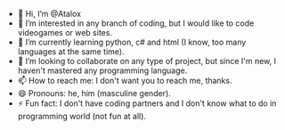 - 👋 Hi, I’m @Atalox
- 👀 I’m interested in any branch of coding, but I would like to code videogames or web sites.
- 🌱 I’m currently learning python, c# and html (I know, too many languages at the same time).
- 💞️ I’m looking to collaborate on any type of project, but since I'm new, I haven't mastered any programming language.
- 📫 How to reach me: I don't want you to reach me, thanks.
- 😄 Pronouns: he, him (masculine gender).
- ⚡ Fun fact: I don't have coding partners and I don't know what to do in programming world (not fun at all).

<!---
Atalox/Atalox is a ✨ special ✨ repository because its `README.md` (this file) appears on your GitHub profile.
You can click the Preview link to take a look at your changes.
--->
